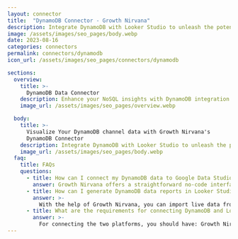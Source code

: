 ```yaml
---
layout: connector
title:  "DynamoDB Connector - Growth Nirvana"
description: Integrate DynamoDB with Looker Studio to unleash the potential of NoSQL data for strategic decision-making.
image: /assets/images/seo_pages/body.webp
date: 2023-08-16
categories: connectors
permalink: connectors/dynamodb
icon_url: /assets/images/seo_pages/connectors/dynamodb

sections:
  overview:
    title: >-
      DynamoDB Data Connector
    description: Enhance your NoSQL insights with DynamoDB integration. Seamlessly merge DynamoDB's data capabilities with Looker Studio's analytical prowess, translating raw data into actionable insights that drive strategic decisions.
    image_url: /assets/images/seo_pages/overview.webp

  body:
    title: >-
      Visualize Your DynamoDB channel data with Growth Nirvana's
      DynamoDB Connector
    description: Integrate DynamoDB with Looker Studio to unleash the potential of NoSQL data for strategic decision-making.
    image_url: /assets/images/seo_pages/body.webp
  faq:
    title: FAQs
    questions:
      - title: How can I connect my DynamoDB data to Google Data Studio/Looker Studio?
        answer: Growth Nirvana offers a straightforward no-code interface to connect to DynamoDB data sources.
      - title: How can I generate DynamoDB data reports in Looker Studio?
        answer: >-
          With the help of Growth Nirvana, you can import live data from DynamoDB into Looker Studio. These data can be viewed in charts, tables, and dashboards to generate branded reports that can be shared instantly.
      - title: What are the requirements for connecting DynamoDB and Looker Studio?
        answer: >-
          For connecting the two platforms, you should have: Growth Nirvana Account and DynamoDB Ads Account
---
```

